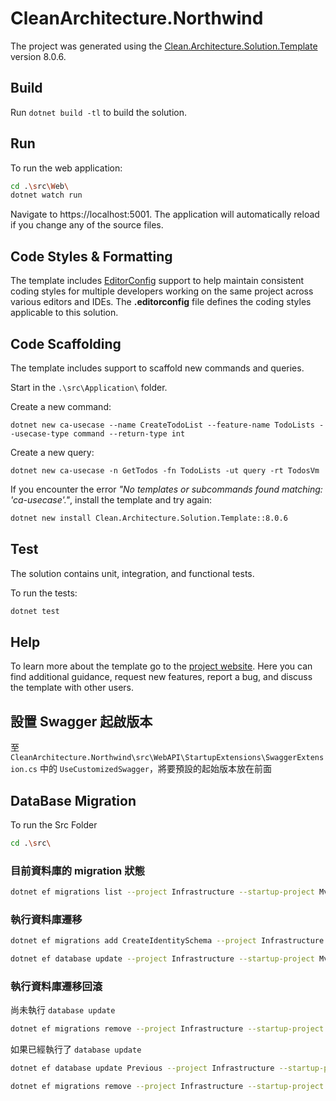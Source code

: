 ﻿# CleanArchitecture.Northwind

The project was generated using the [Clean.Architecture.Solution.Template](https://github.com/jasontaylordev/CleanArchitecture.Northwind) version 8.0.6.

## Build

Run `dotnet build -tl` to build the solution.

## Run

To run the web application:

```bash
cd .\src\Web\
dotnet watch run
```

Navigate to https://localhost:5001. The application will automatically reload if you change any of the source files.

## Code Styles & Formatting

The template includes [EditorConfig](https://editorconfig.org/) support to help maintain consistent coding styles for multiple developers working on the same project across various editors and IDEs. The **.editorconfig** file defines the coding styles applicable to this solution.

## Code Scaffolding

The template includes support to scaffold new commands and queries.

Start in the `.\src\Application\` folder.

Create a new command:

```
dotnet new ca-usecase --name CreateTodoList --feature-name TodoLists --usecase-type command --return-type int
```

Create a new query:

```
dotnet new ca-usecase -n GetTodos -fn TodoLists -ut query -rt TodosVm
```

If you encounter the error *"No templates or subcommands found matching: 'ca-usecase'."*, install the template and try again:

```bash
dotnet new install Clean.Architecture.Solution.Template::8.0.6
```

## Test

The solution contains unit, integration, and functional tests.

To run the tests:
```bash
dotnet test
```

## Help
To learn more about the template go to the [project website](https://github.com/jasontaylordev/CleanArchitecture). Here you can find additional guidance, request new features, report a bug, and discuss the template with other users.

## 設置 Swagger 起啟版本

至 `CleanArchitecture.Northwind\src\WebAPI\StartupExtensions\SwaggerExtension.cs` 中的 `UseCustomizedSwagger`，將要預設的起始版本放在前面

## DataBase Migration

To run the Src Folder

```bash
cd .\src\
```

### 目前資料庫的 migration 狀態

```bash
dotnet ef migrations list --project Infrastructure --startup-project Mvc --context ApplicationDbContext
```

### 執行資料庫遷移

```bash
dotnet ef migrations add CreateIdentitySchema --project Infrastructure --startup-project Mvc --context ApplicationDbContext --output-dir Data\Migrations

dotnet ef database update --project Infrastructure --startup-project Mvc --context ApplicationDbContext
```

### 執行資料庫遷移回滾

尚未執行 `database update`

```bash
dotnet ef migrations remove --project Infrastructure --startup-project Mvc --context ApplicationDbContext
```

如果已經執行了 `database update`

```bash
dotnet ef database update Previous --project Infrastructure --startup-project Mvc --context ApplicationDbContext

dotnet ef migrations remove --project Infrastructure --startup-project Mvc --context ApplicationDbContext
```